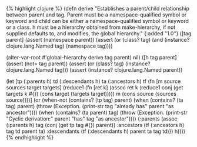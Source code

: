 {% highlight clojure %}
(defn derive
  "Establishes a parent/child relationship between parent and
  tag. Parent must be a namespace-qualified symbol or keyword and
  child can be either a namespace-qualified symbol or keyword or a
  class. h must be a hierarchy obtained from make-hierarchy, if not
  supplied defaults to, and modifies, the global hierarchy."
  {:added "1.0"}
  ([tag parent]
   (assert (namespace parent))
   (assert (or (class? tag) (and (instance? clojure.lang.Named tag) (namespace tag))))

   (alter-var-root #'global-hierarchy derive tag parent) nil)
  ([h tag parent]
   (assert (not= tag parent))
   (assert (or (class? tag) (instance? clojure.lang.Named tag)))
   (assert (instance? clojure.lang.Named parent))

   (let [tp (:parents h)
         td (:descendants h)
         ta (:ancestors h)
         tf (fn [m source sources target targets]
              (reduce1 (fn [ret k]
                        (assoc ret k
                               (reduce1 conj (get targets k #{}) (cons target (targets target)))))
                      m (cons source (sources source))))]
     (or
      (when-not (contains? (tp tag) parent)
        (when (contains? (ta tag) parent)
          (throw (Exception. (print-str tag "already has" parent "as ancestor"))))
        (when (contains? (ta parent) tag)
          (throw (Exception. (print-str "Cyclic derivation:" parent "has" tag "as ancestor"))))
        {:parents (assoc (:parents h) tag (conj (get tp tag #{}) parent))
         :ancestors (tf (:ancestors h) tag td parent ta)
         :descendants (tf (:descendants h) parent ta tag td)})
      h))))
{% endhighlight %}
